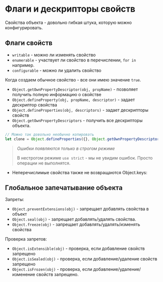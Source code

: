 # Флаги и дескрипторы свойств

Свойства объекта - довольно гибкая штука, которую можно конфигурировать.

## Флаги свойств

- `writable` - можно ли изменять свойство
- `enumerable` - участвует ли свойство в перечислении, `for in` например.
- `configurable` - можно ли удалить свойство

Когда создаем обычное свойство - все они имею значение `true`.

- `Object.getOwnPropertyDescriptor(obj, propName)` - позволяет получить полную информацию о свойстве
- `Object.defineProperty(obj, propName, descriptor)` - задает дескриптор свойства
- `Object.defineProperties(obj, descriptors)` - задает дескрипторы свойств
- `Object.getOwnPropertyDescriptors` - получить все дескрипторы объекта.

```js
// Можно так довольно необычно копировать
let clone = Object.defineProperties({}, Object.getOwnPropertyDescriptors(obj));
```

> *Ошибки появляются только в строгом режиме*
> 
> В нестрогом режиме `use strict` - мы не увидим ошибок. Просто операции не выполнятся.

- Неперечислимые свойства также не возвращаются Object.keys:

## Глобальное запечатывание объекта

Запреты:

- `Object.preventExtensions(obj)` - запрещает добавлять свойства в объект
- `Object.seal(obj)` - запрещает добавлять/удалять свойства.
- `Object.freeze(obj)` - запрещает добавлять/удалять/изменять свойства

Проверка запретов:

- `Object.isExtensible(obj)` - проверка, если добавление свойств запрещено
- `Object.isSealed(obj)` - проверка, если добавление/удаление свойств запрещено
- `Object.isFrozen(obj)` - проверка, если добавление/удаление/изменение свойств запрещено.
